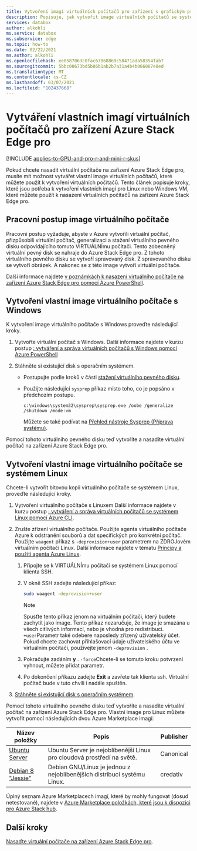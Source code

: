 ```yaml
---
title: Vytvoření imagí virtuálních počítačů pro zařízení s grafickým procesorem Azure Stack Edge pro
description: Popisuje, jak vytvořit image virtuálních počítačů se systémem Linux nebo Windows pro použití se zařízením s grafickým procesorem Azure Stack Edge pro.
services: databox
author: alkohli
ms.service: databox
ms.subservice: edge
ms.topic: how-to
ms.date: 02/22/2021
ms.author: alkohli
ms.openlocfilehash: ee0587063c0fac67068869c58471ada58354fab7
ms.sourcegitcommit: 5bbc00673bd5b86b1ab2b7a31a4b4b066087e8ed
ms.translationtype: MT
ms.contentlocale: cs-CZ
ms.lasthandoff: 03/07/2021
ms.locfileid: "102437668"
---
```

# <a name="create-custom-vm-images-for-your-azure-stack-edge-pro-device"></a>Vytváření vlastních imagí virtuálních počítačů pro zařízení Azure Stack Edge pro

[!INCLUDE [applies-to-GPU-and-pro-r-and-mini-r-skus](../../includes/azure-stack-edge-applies-to-gpu-pro-r-mini-r-sku.md)]

Pokud chcete nasadit virtuální počítače na zařízení Azure Stack Edge pro, musíte mít možnost vytvářet vlastní image virtuálních počítačů, které můžete použít k vytvoření virtuálních počítačů. Tento článek popisuje kroky, které jsou potřeba k vytvoření vlastních imagí pro Linux nebo Windows VM, které můžete použít k nasazení virtuálních počítačů na zařízení Azure Stack Edge pro.

## <a name="vm-image-workflow"></a>Pracovní postup image virtuálního počítače

Pracovní postup vyžaduje, abyste v Azure vytvořili virtuální počítač, přizpůsobili virtuální počítač, generalizaci a stažení virtuálního pevného disku odpovídajícího tomuto VIRTUÁLNÍmu počítači. Tento zobecněný virtuální pevný disk se nahraje do Azure Stack Edge pro. Z tohoto virtuálního pevného disku se vytvoří spravovaný disk. Z spravovaného disku se vytvoří obrázek. A nakonec se z této image vytvoří virtuální počítače.

Další informace najdete [v poznámkách k nasazení virtuálního počítače na zařízení Azure Stack Edge pro pomocí Azure PowerShell](azure-stack-edge-gpu-deploy-virtual-machine-powershell.md).


## <a name="create-a-windows-custom-vm-image"></a>Vytvoření vlastní image virtuálního počítače s Windows

K vytvoření image virtuálního počítače s Windows proveďte následující kroky.

1. Vytvořte virtuální počítač s Windows. Další informace najdete v kurzu postup [: vytváření a správa virtuálních počítačů s Windows pomocí Azure PowerShell](../virtual-machines/windows/tutorial-manage-vm.md)

2. Stáhněte si existující disk s operačním systémem.

    - Postupujte podle kroků v části [stažení virtuálního pevného disku](../virtual-machines/windows/download-vhd.md).

    - Použijte následující `sysprep` příkaz místo toho, co je popsáno v předchozím postupu.
    
        `c:\windows\system32\sysprep\sysprep.exe /oobe /generalize /shutdown /mode:vm`
   
       Můžete se také podívat na [Přehled nástroje Sysprep (Příprava systému)](/windows-hardware/manufacture/desktop/sysprep--system-preparation--overview).

Pomocí tohoto virtuálního pevného disku teď vytvoříte a nasadíte virtuální počítač na zařízení Azure Stack Edge pro.

## <a name="create-a-linux-custom-vm-image"></a>Vytvoření vlastní image virtuálního počítače se systémem Linux

Chcete-li vytvořit bitovou kopii virtuálního počítače se systémem Linux, proveďte následující kroky.

1. Vytvoření virtuálního počítače s Linuxem Další informace najdete v kurzu postup [: vytváření a správa virtuálních počítačů se systémem Linux pomocí Azure CLI](../virtual-machines/linux/tutorial-manage-vm.md).

1. Zrušte zřízení virtuálního počítače. Použijte agenta virtuálního počítače Azure k odstranění souborů a dat specifických pro konkrétní počítač. Použijte `waagent` příkaz s `-deprovision+user` parametrem na ZDROJovém virtuálním počítači Linux. Další informace najdete v tématu [Principy a použití agenta Azure Linux](../virtual-machines/extensions/agent-linux.md).

    1. Připojte se k VIRTUÁLNÍmu počítači se systémem Linux pomocí klienta SSH.
    2. V okně SSH zadejte následující příkaz:
       
        ```bash
        sudo waagent -deprovision+user
        ```
       > [!NOTE]
       > Spusťte tento příkaz jenom na virtuálním počítači, který budete zachytit jako image. Tento příkaz nezaručuje, že image je smazána u všech citlivých informací, nebo je vhodná pro redistribuci. `+user`Parametr také odebere naposledy zřízený uživatelský účet. Pokud chcete zachovat přihlašovací údaje uživatelského účtu ve virtuálním počítači, používejte jenom `-deprovision` .
     
    3. Pokračujte zadáním **y** . `-force`Chcete-li se tomuto kroku potvrzení vyhnout, můžete přidat parametr.
    4. Po dokončení příkazu zadejte **Exit** a zavřete tak klienta ssh.  Virtuální počítač bude v tuto chvíli i nadále spuštěn.


1. [Stáhněte si existující disk s operačním systémem](../virtual-machines/linux/download-vhd.md).

Pomocí tohoto virtuálního pevného disku teď vytvoříte a nasadíte virtuální počítač na zařízení Azure Stack Edge pro. Vlastní image pro Linux můžete vytvořit pomocí následujících dvou Azure Marketplace imagí:

|Název položky  |Popis  |Publisher  |
|---------|---------|---------|
|[Ubuntu Server](https://azuremarketplace.microsoft.com/marketplace/apps/canonical.ubuntuserver) |Ubuntu Server je nejoblíbenější Linux pro cloudová prostředí na světě.|Canonical|
|[Debian 8 "Jessie"](https://azuremarketplace.microsoft.com/marketplace/apps/credativ.debian) |Debian GNU/Linux je jednou z nejoblíbenějších distribucí systému Linux.     |credativ|

Úplný seznam Azure Marketplacech imagí, které by mohly fungovat (dosud netestované), najdete v [Azure Marketplace položkách, které jsou k dispozici pro Azure Stack hub](/azure-stack/operator/azure-stack-marketplace-azure-items?view=azs-1910&preserve-view=true).


## <a name="next-steps"></a>Další kroky

[Nasaďte virtuální počítače na zařízení Azure Stack Edge pro](azure-stack-edge-gpu-deploy-virtual-machine-powershell.md).
